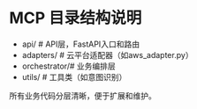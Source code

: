 # MCP 目录结构说明

- api/         # API层，FastAPI入口和路由
- adapters/    # 云平台适配器（如aws_adapter.py）
- orchestrator/# 业务编排层
- utils/       # 工具类（如意图识别）

所有业务代码分层清晰，便于扩展和维护。
